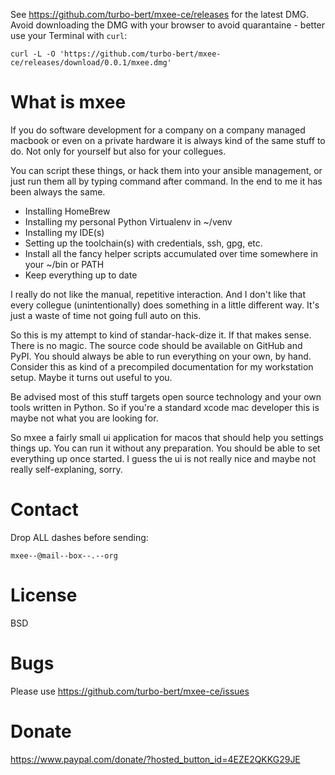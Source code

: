 See https://github.com/turbo-bert/mxee-ce/releases for the latest DMG. Avoid downloading the DMG with your browser to avoid quarantaine - better use your Terminal with `curl`:

    curl -L -O 'https://github.com/turbo-bert/mxee-ce/releases/download/0.0.1/mxee.dmg'

# What is mxee

If you do software development for a company on a company managed macbook or even on a private hardware it is always kind of the same stuff to do. Not only for yourself but also for your collegues.

You can script these things, or hack them into your ansible management, or just run them all by typing command after command. In the end to me it has been always the same.

- Installing HomeBrew
- Installing my personal Python Virtualenv in ~/venv
- Installing my IDE(s)
- Setting up the toolchain(s) with credentials, ssh, gpg, etc.
- Install all the fancy helper scripts accumulated over time somewhere in your ~/bin or PATH
- Keep everything up to date

I really do not like the manual, repetitive interaction. And I don't like that every collegue (unintentionally) does something in a little different way. It's just a waste of time not going full auto on this.

So this is my attempt to kind of standar-hack-dize it. If that makes sense. There is no magic. The source code should be available on GitHub and PyPI. You should always be able to run everything on your own, by hand. Consider this as kind of a precompiled documentation for my workstation setup. Maybe it turns out useful to you.

Be advised most of this stuff targets open source technology and your own tools written in Python. So if you're a standard xcode mac developer this is maybe not what you are looking for.

So mxee a fairly small ui application for macos that should help you settings things up. You can run it without any preparation. You should be able to set everything up once started. I guess the ui is not really nice and maybe not really self-explaning, sorry.

# Contact

Drop ALL dashes before sending:

    mxee--@mail--box--.--org

# License

BSD

# Bugs

Please use https://github.com/turbo-bert/mxee-ce/issues

# Donate

https://www.paypal.com/donate/?hosted_button_id=4EZE2QKKG29JE
